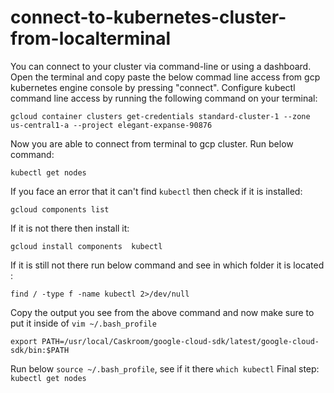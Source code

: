 # connect-to-kubernetes-cluster-from-localterminal
You can connect to your cluster via command-line or using a dashboard. 
Open the terminal and copy paste the below commad line access from gcp kubernetes engine console by pressing "connect".
Configure kubectl command line access by running the following command on your terminal:
```
gcloud container clusters get-credentials standard-cluster-1 --zone us-central1-a --project elegant-expanse-90876
````
Now you are able to connect from terminal to gcp cluster. Run below command: 
```
kubectl get nodes
```
If you face an error that it can't find ```kubectl``` then check if it is installed:
```
gcloud components list
```
If it is not there then install it:
```
gcloud install components  kubectl
```
If it is still not there run below command and see in which folder it is located :
```
find / -type f -name kubectl 2>/dev/null
```
Copy the output you see from the above command and now make sure to put it inside of ```vim ~/.bash_profile```
````
export PATH=/usr/local/Caskroom/google-cloud-sdk/latest/google-cloud-sdk/bin:$PATH

````
Run below ```source ~/.bash_profile```, 
see if it there ```which kubectl```
Final step:
``` kubectl get nodes```
